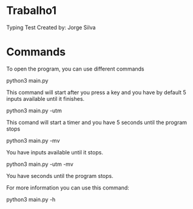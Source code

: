 # Trabalho1
Typing Test
Created by: Jorge Silva

# Commands
To open the program, you can use different commands

python3 main.py

This command will start after you press a key and you have by default 5 inputs available until it finishes.

python3 main.py -utm

This comand will start a timer and you have 5 seconds until the program stops

python3 main.py -mv <number>

You have <number> inputs available until it stops.

python3 main.py -utm -mv <number>

You have <number> seconds until the program stops.

For more information you can use this command:

python3 main.py -h

